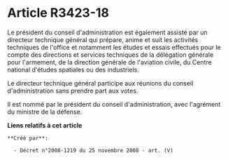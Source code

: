 # Article R3423-18

Le président du conseil d'administration est également assisté par un directeur technique général qui prépare, anime et suit
les activités techniques de l'office et notamment les études et essais effectués pour le compte des directions et services
techniques de la délégation générale pour l'armement, de la direction générale de l'aviation civile, du Centre national
d'études spatiales ou des industriels.

Le directeur technique général participe aux réunions du conseil d'administration sans prendre part aux votes.

Il est nommé par le président du conseil d'administration, avec l'agrément du ministre de la défense.

**Liens relatifs à cet article**

	**Créé par**:

	  - Décret n°2008-1219 du 25 novembre 2008 - art. (V)
